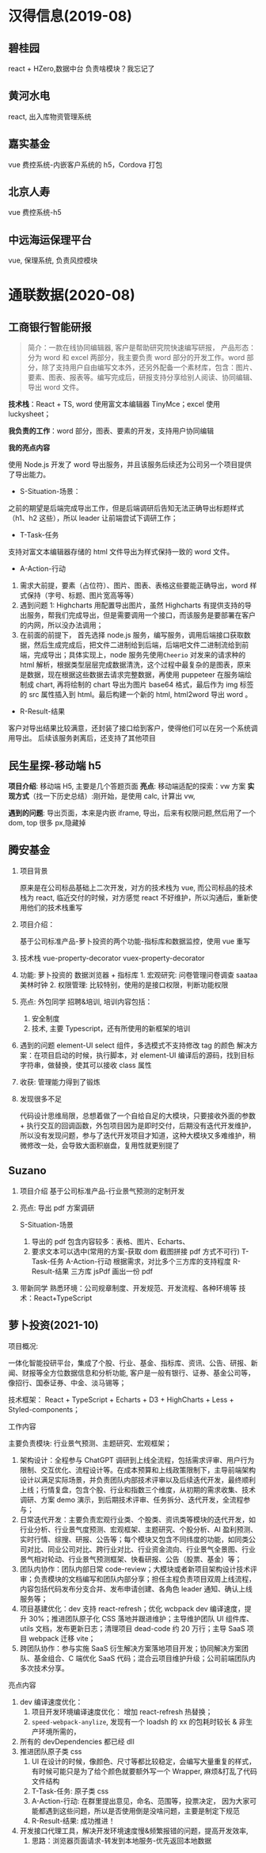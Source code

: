 # 汉得信息(2019-08)

## 碧桂园

react + HZero,数据中台
负责啥模块？我忘记了

## 黄河水电

react, 出入库物资管理系统

## 嘉实基金

vue
费控系统-内嵌客户系统的 h5，Cordova 打包

## 北京人寿

vue
费控系统-h5

## 中远海运保理平台

vue, 保理系统,
负责风控模块

# 通联数据(2020-08)

## 工商银行智能研报

> 简介：一款在线协同编辑器, 客户是帮助研究院快速编写研报，
> 产品形态：分为 word 和 excel 两部分，我主要负责 word 部分的开发工作。word 部分，除了支持用户自由编写文本外，还另外配备一个素材库，包含：图片、要素、图表、报表等。编写完成后，研报支持分享给别人阅读、协同编辑、导出 word 文件。

**技术栈**：React + TS, word 使用富文本编辑器 TinyMce；excel 使用 luckysheet；

**我负责的工作**：word 部分，图表、要素的开发，支持用户协同编辑

**我的亮点内容**

使用 Node.js 开发了 word 导出服务，并且该服务后续还为公司另一个项目提供了导出能力。

- S-Situation-场景：

之前的期望是后端完成导出工作，但是后端调研后告知无法正确导出标题样式（h1、h2 这些），所以 leader 让前端尝试下调研工作；

- T-Task-任务

支持对富文本编辑器存储的 html 文件导出为样式保持一致的 word 文件。

- A-Action-行动

1. 需求大前提，要素（占位符）、图片、图表、表格这些要能正确导出，word 样式保持（字号、标题、图片宽高等等）
2. 遇到问题 1: Highcharts 用配置导出图片，虽然 Highcharts 有提供支持的导出服务，帮我们完成导出，但是需要调用一个接口，而该服务是要部署在客户的内网，所以没办法调用；
3. 在前面的前提下， 首先选择 node.js 服务，编写服务，调用后端接口获取数据，然后生成完成后，把文件二进制给到后端，后端吧文件二进制流给到前端，完成导出；具体实现上，node 服务先使用`Cheerio` 对发来的请求种的 html 解析，根据类型层层完成数据清洗，这个过程中最复杂的是图表，原来是数据，现在根据这些数据去请求完整数据，再使用 puppeteer 在服务端绘制成 chart, 再将绘制的 chart 导出为图片 base64 格式，最后作为 img 标签的 src 属性插入到 html。最后构建一个新的 html, html2word 导出 word 。

- R-Result-结果

客户对导出结果比较满意，还封装了接口给到客户，使得他们可以在另一个系统调用导出。
后续该服务剥离后，还支持了其他项目

## 民生星探-移动端 h5

**项目介绍**: 移动端 H5, 主要是几个答题页面
**亮点**: 移动端适配的探索：vw 方案
**实现方式**（找一下历史总结）:刚开始，是使用 calc, 计算出 vw,

**遇到的问题**: 导出页面，本来是内嵌 iframe, 导出，后来有权限问题,然后用了一个 dom, top 很多 px,隐藏掉

## 腾安基金

1. 项目背景

   原来是在公司标品基础上二次开发，对方的技术栈为 vue, 而公司标品的技术栈为 react, 临近交付的时候，对方感觉 react 不好维护，所以沟通后，重新使用他们的技术栈重写

2. 项目介绍：

   基于公司标准产品-萝卜投资的两个功能-指标库和数据监控，使用 vue 重写

3. 技术栈
   vue-property-decorator
   vuex-property-decorator
4. 功能: 萝卜投资的 数据浏览器 + 指标库 1. 宏观研究: 问卷管理问卷调查 saataa 美林时钟 2. 权限管理: 比较特别，使用的是接口权限，判断功能权限
5. 亮点: 外包同学 招聘&培训, 培训内容包括：

   1. 安全制度
   2. 技术, 主要 Typescript，还有所使用的新框架的培训

6. 遇到的问题
   element-UI select 组件，多选模式不支持修改 tag 的颜色
   解决方案：在项目启动的时候，执行脚本，对 element-UI 编译后的源码，找到目标字符串，做替换，使其可以接收 class 属性
7. 收获: 管理能力得到了锻炼
8. 发现很多不足

   代码设计思维局限，总想着做了一个自给自足的大模块，只要接收外面的参数 + 执行交互的回调函数，外包项目因为是即时交付，后期没有迭代开发维护，所以没有发现问题，参与了迭代开发项目才知道，这种大模块又多难维护，稍微修改一处，会导致大面积崩盘，复用性就更别提了

## Suzano

1. 项目介绍
   基于公司标准产品-行业景气预测的定制开发
2. 亮点: 导出 pdf 方案调研

   S-Situation-场景

   1. 导出的 pdf 包含内容较多：表格、图片、Echarts、
   2. 要求文本可以选中(常用的方案-获取 dom 截图拼接 pdf 方式不可行)
      T-Task-任务
      A-Action-行动
      根据需求，对比多个三方库的支持程度
      R-Result-结果
      三方库 jsPdf 画出一份 pdf

3. 带新同学
   熟悉环境：公司规章制度、开发规范、开发流程、各种环境等
   技术：React+TypeScript

## 萝卜投资(2021-10)

项目概况:

一体化智能投研平台，集成了个股、行业、基金、指标库、资讯、公告、研报、新闻、财报等全方位数据信息和分析功能,
客户是一般有银行、证券、基金公司等，像招行、国泰证券、中金、淡马锡等；

技术框架： React + TypeScript + Echarts + D3 + HighCharts + Less + Styled-components；

工作内容

主要负责模块: 行业景气预测、主题研究、宏观框架；

1. 架构设计：全程参与 ChatGPT 调研到上线全流程，包括需求评审、用户行为限制、交互优化、流程设计等。在成本预算和上线政策限制下，主导前端架构设计以满足实际场景，并负责团队内部技术评审以及后续迭代开发，最终顺利上线；行情复盘，包含个股、行业和指数三个维度，从初期的需求收集、技术调研、方案 demo 演示，到后期技术评审、任务拆分、迭代开发，全流程参与；
2. 日常迭代开发：主要负责宏观行业类、个股类、资讯类等模块的迭代开发，如行业分析、行业景气度预测、宏观框架、主题研究、个股分析、AI 盈利预测、实时行情、综搜、研报、公告等；每个模块又包含不同纬度的功能，如同类公司对比、同业公司对比、跨行业对比、行业资金流向、行业景气全景图、行业景气相对轮动、行业景气预测框架、快看研报、公告（股票、基金）等；
3. 团队内协作：团队内部日常 code-review；大模块或者新项目架构设计技术评审；负责模块的文档编写和团队内部分享；担任主程负责项目双周上线流程，内容包括代码发布分支合并、发布申请创建、各角色 leader 通知、确认上线服务等；
4. 项目基建优化：dev 支持 react-refresh；优化 wcbpack dev 编译速度，提升 30%；推进团队原子化 CSS 落地并跟进维护；主导维护团队 UI 组件库、utils 文档，发布更新日志；清理项目 dead-code 约 20 万行；主导 SaaS 项目 webpack 迁移 vite；
5. 跨团队协作：参与实施 SaaS 衍生解决方案落地项目开发；协同解决方案团队、基金组合、C 端优化 SaaS 代码；混合云项目维护升级；公司前端团队内多次技术分享。

亮点内容

1. dev 编译速度优化：
   1. 项目开发环境编译速度优化： 增加 react-refresh 热替换；
   2. `speed-webpack-anylize`, 发现有一个 loadsh 的 xx 的包耗时较长 & 非生产环境所需的，
2. 所有的 devDependencies 都已经 dll
3. 推进团队原子类 css
   1. UI 在设计的时候，像颜色、尺寸等都比较稳定，会编写大量重复的样式，有时候可能只是为了给个颜色就要额外写一个 Wrapper, 麻烦&打乱了代码文件结构
   2. T-Task-任务: 原子类 css
   3. A-Action-行动: 在群里提出意见，命名、范围等，投票决定， 因为大家可能都遇到这些问题，所以是否使用倒是没啥问题，主要是制定下规范
   4. R-Result-结果: 成功推进！
4. 开发接口代理工具，解决开发环境速度慢&频繁报错的问题，提高开发效率,
   1. 思路：浏览器页面请求-转发到本地服务-优先返回本地数据
